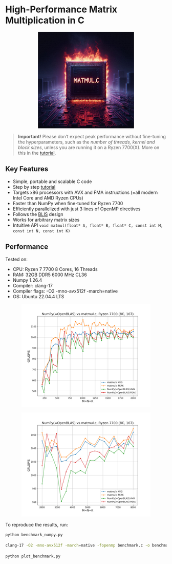 # High-Performance Matrix Multiplication in C
<p align="center">
  <img src="assets/logo.jpeg" width="300" height="300" alt="cpu-burn">
</p>

> **Important!** Please don’t expect peak performance without fine-tuning the hyperparameters, such as the *number of threads, kernel and block sizes*, unless you are running it on a Ryzen 7700(X). More on this in the [tutorial](https://salykova.github.io/matmul-cpu).

## Key Features
- Simple, portable and scalable C code
- Step by step [tutorial](https://salykova.github.io/matmul-cpu)
- Targets x86 processors with AVX and FMA instructions (=all modern Intel Core and AMD Ryzen CPUs)
- Faster than NumPy when fine-tuned for Ryzen 7700
- Efficiently parallelized with just 3 lines of OpenMP directives
- Follows the [BLIS](https://github.com/flame/blis) design
- Works for arbitrary matrix sizes
- Intuitive API `void matmul(float* A, float* B, float* C, const int M, const int N, const int K)`
## Performance

Tested on:
- CPU: Ryzen 7 7700 8 Cores, 16 Threads
- RAM: 32GB DDR5 6000 MHz CL36
- Numpy 1.26.4
- Compiler: clang-17
- Compiler flags: -O2 -mno-avx512f -march=native
- OS: Ubuntu 22.04.4 LTS

<p align="center">
  <img src="assets/benchmark_mt.png" alt="cpu-burn" width="80%">
</p>


<p align="center">
  <img src="assets/benchmark_mt2.png" alt="cpu-burn" width="80%">
</p>

To reproduce the results, run:
```bash
python benchmark_numpy.py

clang-17 -O2 -mno-avx512f -march=native -fopenmp benchmark.c -o benchmark.out && ./benchmark.out

python plot_benchmark.py
```
